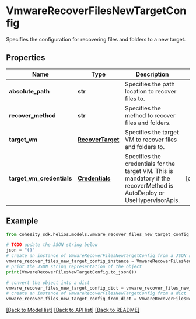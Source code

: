 # VmwareRecoverFilesNewTargetConfig

Specifies the configuration for recovering files and folders to a new target.

## Properties

Name | Type | Description | Notes
------------ | ------------- | ------------- | -------------
**absolute_path** | **str** | Specifies the path location to recover files to. | 
**recover_method** | **str** | Specifies the method to recover files and folders. | 
**target_vm** | [**RecoverTarget**](RecoverTarget.md) | Specifies the target VM to recover files and folders to. | 
**target_vm_credentials** | [**Credentials**](Credentials.md) | Specifies the credentials for the target VM. This is mandatory if the recoverMethod is AutoDeploy or UseHypervisorApis. | [optional] 

## Example

```python
from cohesity_sdk.helios.models.vmware_recover_files_new_target_config import VmwareRecoverFilesNewTargetConfig

# TODO update the JSON string below
json = "{}"
# create an instance of VmwareRecoverFilesNewTargetConfig from a JSON string
vmware_recover_files_new_target_config_instance = VmwareRecoverFilesNewTargetConfig.from_json(json)
# print the JSON string representation of the object
print(VmwareRecoverFilesNewTargetConfig.to_json())

# convert the object into a dict
vmware_recover_files_new_target_config_dict = vmware_recover_files_new_target_config_instance.to_dict()
# create an instance of VmwareRecoverFilesNewTargetConfig from a dict
vmware_recover_files_new_target_config_from_dict = VmwareRecoverFilesNewTargetConfig.from_dict(vmware_recover_files_new_target_config_dict)
```
[[Back to Model list]](../README.md#documentation-for-models) [[Back to API list]](../README.md#documentation-for-api-endpoints) [[Back to README]](../README.md)


